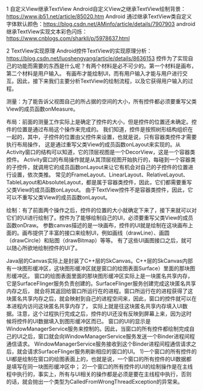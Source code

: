 1 自定义View继承TextView
Android自定义View之继承TextView绘制背景：https://www.jb51.net/article/85020.htm
Android 通过继承TextView类自定义字体默认颜色：https://blog.csdn.net/AMinfo/article/details/7907903
android继承TextView实现文本彩色闪烁：https://www.cnblogs.com/sharkli/p/5978637.html

2 TextView实现原理
Android控件TextView的实现原理分析： https://blog.csdn.net/luoshengyang/article/details/8636153
控件为了实现自己的功能而需要的东西是什么呢？有两个材料是必不可少的。第一个材料是画布，第二个材料是用户输入。
有画布才能绘制UI，而有用户输入才能与用户进行交互。因此，接下来我们主要分析TextView的绘制流程，以及它获得用户输入的过程。

测量：为了能告诉父视图自己的所占据的空间的大小，所有控件都必须要重写父类View的成员函数onMeasure。

布局：前面的测量工作实际上是确定了控件的大小，但是控件的位置还未确定。控件的位置是通过布局这个操作来完成的。
我们知道，控件是按照树形结构组织在一起的，其中，子控件的位置由父控件来设置，也就是说，只有容器类控件才需要执行布局操作，
这是通过重写父类View的成员函数onLayout来实现的。从Activity窗口的结构可以知道，它的顶层视图是一个DecorView，这是一个容器类控件。
Activity窗口的布局操作就是从其顶层视图开始执行的，每碰到一个容器类的子控件，就调用它的成员函数onLayout来让它有机会对自己的子控件的位置进行设置，依次类推。
常见的FrameLayout、LinearLayout、RelativeLayout、TableLayout和AbsoluteLayout，都是属于容器类控件，因此，它们都需要重写父类View的成员函数onLayout。
由于TextView控件不是容器类控件，因此，它可以不重写父类View的成员函数onLayout。

绘制：有了前面两个操作之后，控件的位置的大小就确定下来了，接下来就可以对它们的UI进行绘制了。控件为了能够绘制自己的UI，必须要重写父类View的成员函数onDraw。
参数canvas描述的是一块画布，控件的UI就是绘制在这块画布上面的。画布提供了丰富的接口来绘制UI，例如画线（drawLine）、画圆（drawCircle）和贴图（drawBitmap）等等。
有了这些UI画图接口之后，就可以随心所欲地绘制控件的UI了。

Java层的Canvas实际上是封装了C++层的SkCanvas。C++层的SkCanvas内部有一块图形缓冲区，这块图形缓冲区就是窗口的绘图表面Surface）里面的那块图形缓冲区。
窗口的绘图表面里面的那块图形缓冲区实际上是一块匿名共享内存，它是SurfaceFlinger服务负责创建的。SurfaceFlinger服务创建完成这块匿名共享内存之后，
就会将其返回给窗口所运行在的进程。窗口所运行在的进程获得了这块匿名共享内存之后，就会映射到自己的进程空间来，因此，窗口的控件就可以在本进程内访问这块匿名共享内存了，
实际上就是往这块匿名共享内存填入UI数据。注意，这个过程执行完成之后，控件的UI还没有反映到屏幕上来，因为这时候将控件的UI数据填入到图形缓冲区而已。
窗口的UI的显示是WindowManagerService服务来控制的。因此，当窗口的所有控件都绘制完成自己的UI之后，窗口就会向WindowManagerService服务发送一个Binder进程间程通信请求。
WindowManagerService服务接收到这个Binder进程间程通信请求之后，就会请求SurfaceFlinger服务刷新相应的窗口的UI。
1)一个窗口的所有控件的UI都是绘制在窗口的绘图表面上的，也就是说，一个窗口的所有控件的UI数据都是填写在同一块图形缓冲区中；
2)一个窗口的所有控件的UI的绘制操作是在主线程中执行的，事实上，所有与UI相关的操作都是必须是要在主线程中执行，否则的话，就会抛出一个类型为CalledFromWrongThreadException的异常来。